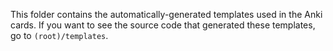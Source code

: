 This folder contains the automatically-generated templates used in the Anki cards.
If you want to see the source code that generated these templates,
go to `(root)/templates`.
